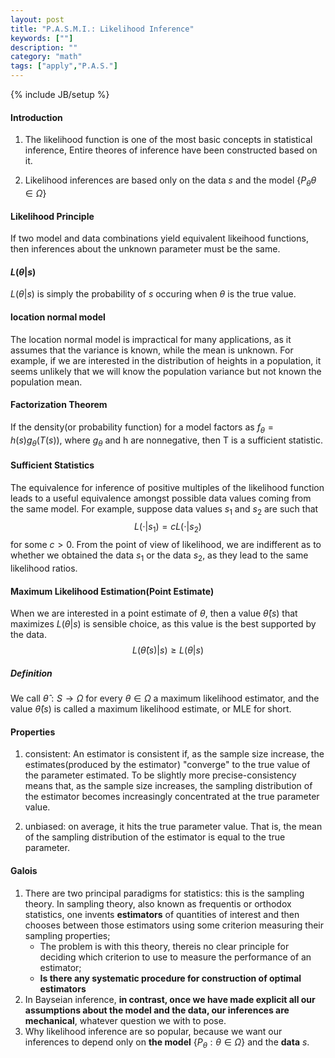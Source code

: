 ```yaml
---
layout: post
title: "P.A.S.M.I.: Likelihood Inference"
keywords: [""] 
description: ""
category: "math"
tags: ["apply","P.A.S."]
---
```

{% include JB/setup %}

#### Introduction
1. The likelihood function is one of the most basic concepts in statistical
inference, Entire theores of inference have been constructed based on it.

2. Likelihood inferences are based only on the data $s$ and the model
   $\{P_{\theta} \theta \in \Omega\}$


#### Likelihood Principle
If two model and data combinations yield equivalent likeihood functions, then
inferences about the unknown parameter must be the same.



#### $L(\theta|s)$
$L(\theta|s)$ is simply the probability of $s$ occuring when $\theta$ is the
true value.


#### location normal model
The location normal model is impractical for many applications, as it assumes
that the variance is known, while the mean is unknown. For example, if we are
interested in the distribution of heights in a population, it seems unlikely
that we will know the population variance but not known the population mean.

#### Factorization Theorem
If the density(or probability function) for a model factors as
$f_{\theta}=h(s)g_{\theta}(T(s))$, where $g_{\theta}$ and h are nonnegative,
then T is a sufficient statistic.

#### Sufficient Statistics
The equivalence for inference of positive multiples of the likelihood function
leads to a useful equivalence amongst possible data values coming from the same
model. For example, suppose data values $s_1$ and $s_2$ are such that 
$$L(\cdot|s_1)=cL(\cdot|s_2)$$ for some $c>0$. From the point of view of
likelihood, we are indifferent as to whether we obtained the data $s_1$ or the
data $s_2$, as they lead to the same likelihood ratios. 

#### Maximum Likelihood Estimation(Point Estimate)
When we are interested in a point estimate of $\theta$, then a value
$\hat{\theta}(s)$ that maximizes $L(\theta|s)$ is sensible choice, as this value
is the best supported by the data.<br />
$$
L(\hat{\theta}(s) | s) \geq L(\theta | s)
$$

##### Definition
We call $\hat{\theta}: S \rightarrow \Omega$ for every $\theta \in \Omega$ a
maximum likelihood estimator, and the value $\hat{\theta}(s)$ is called a
maximum likelihood estimate, or MLE for short.




#### Properties
1. consistent:
An estimator is consistent if, as the sample size increase, the
estimates(produced by the estimator) "converge" to the true value of the
parameter estimated. To be slightly more precise-consistency means that, as the
sample size increases, the sampling distribution of the estimator becomes
increasingly concentrated at the true parameter value.

2. unbiased:
on average, it hits the true parameter value. That is, the mean of the sampling
distribution of the estimator is equal to the true parameter.

#### Galois
1. There are two principal paradigms for statistics: this is the sampling
   theory. In sampling theory, also known as frequentis or orthodox statistics,
   one invents **estimators** of quantities of interest and then chooses between
   those estimators using some criterion measuring their sampling properties;
   - The problem is with this theory, thereis no clear principle for deciding
     which criterion to use to measure the performance of an estimator;
   - **Is there any systematic procedure for construction of optimal estimators**
2. In Bayseian inference, **in contrast, once we have made explicit all our
   assumptions about the model and the data, our inferences are mechanical**,
   whatever question we with to pose.
3. Why likelihood inference are so popular, because we want our inferences to
   depend only on **the model**  $\{P_{\theta}: \theta \in  \Omega\}$ and the **data** $s$.

